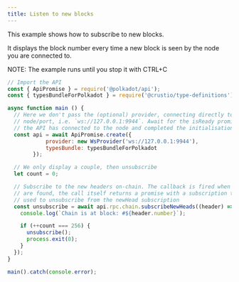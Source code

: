 ```yaml
---
title: Listen to new blocks
---
```


This example shows how to subscribe to new blocks.

It displays the block number every time a new block is seen by the node you are connected to.

NOTE: The example runs until you stop it with CTRL+C

```javascript
// Import the API
const { ApiPromise } = require('@polkadot/api');
const { typesBundleForPolkadot } = require('@crustio/type-definitions');

async function main () {
  // Here we don't pass the (optional) provider, connecting directly to the default
  // node/port, i.e. `ws://127.0.0.1:9944`. Await for the isReady promise to ensure
  // the API has connected to the node and completed the initialisation process
  const api = await ApiPromise.create({
            provider: new WsProvider('ws://127.0.0.1:9944'),
            typesBundle: typesBundleForPolkadot
        });

  // We only display a couple, then unsubscribe
  let count = 0;

  // Subscribe to the new headers on-chain. The callback is fired when new headers
  // are found, the call itself returns a promise with a subscription that can be
  // used to unsubscribe from the newHead subscription
  const unsubscribe = await api.rpc.chain.subscribeNewHeads((header) => {
    console.log(`Chain is at block: #${header.number}`);

    if (++count === 256) {
      unsubscribe();
      process.exit(0);
    }
  });
}

main().catch(console.error);
```

